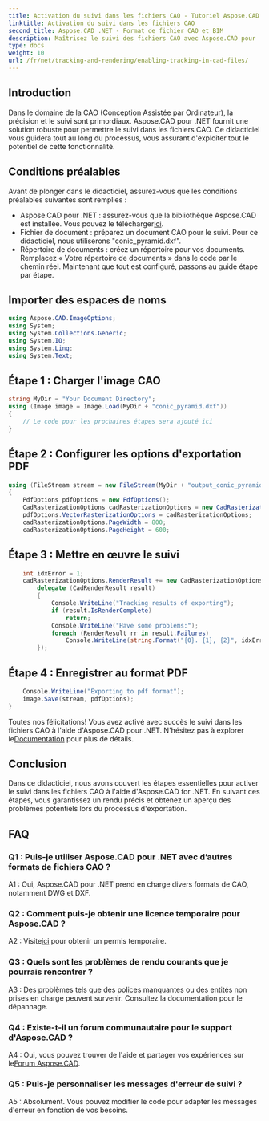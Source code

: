 ```yaml
---
title: Activation du suivi dans les fichiers CAO - Tutoriel Aspose.CAD
linktitle: Activation du suivi dans les fichiers CAO
second_title: Aspose.CAD .NET - Format de fichier CAO et BIM
description: Maîtrisez le suivi des fichiers CAO avec Aspose.CAD pour .NET. Suivez notre guide étape par étape pour un rendu précis et un suivi des erreurs. Télécharger maintenant!
type: docs
weight: 10
url: /fr/net/tracking-and-rendering/enabling-tracking-in-cad-files/
---
```

## Introduction

Dans le domaine de la CAO (Conception Assistée par Ordinateur), la précision et le suivi sont primordiaux. Aspose.CAD pour .NET fournit une solution robuste pour permettre le suivi dans les fichiers CAO. Ce didacticiel vous guidera tout au long du processus, vous assurant d'exploiter tout le potentiel de cette fonctionnalité.

## Conditions préalables

Avant de plonger dans le didacticiel, assurez-vous que les conditions préalables suivantes sont remplies :
-  Aspose.CAD pour .NET : assurez-vous que la bibliothèque Aspose.CAD est installée. Vous pouvez le télécharger[ici](https://releases.aspose.com/cad/net/).
- Fichier de document : préparez un document CAO pour le suivi. Pour ce didacticiel, nous utiliserons "conic_pyramid.dxf".
- Répertoire de documents : créez un répertoire pour vos documents. Remplacez « Votre répertoire de documents » dans le code par le chemin réel.
Maintenant que tout est configuré, passons au guide étape par étape.

## Importer des espaces de noms

```csharp
using Aspose.CAD.ImageOptions;
using System;
using System.Collections.Generic;
using System.IO;
using System.Linq;
using System.Text;
```

## Étape 1 : Charger l'image CAO

```csharp
string MyDir = "Your Document Directory";
using (Image image = Image.Load(MyDir + "conic_pyramid.dxf"))
{
    // Le code pour les prochaines étapes sera ajouté ici
}
```

## Étape 2 : Configurer les options d'exportation PDF

```csharp
using (FileStream stream = new FileStream(MyDir + "output_conic_pyramid.pdf", FileMode.Create))
{
    PdfOptions pdfOptions = new PdfOptions();
    CadRasterizationOptions cadRasterizationOptions = new CadRasterizationOptions();
    pdfOptions.VectorRasterizationOptions = cadRasterizationOptions;
    cadRasterizationOptions.PageWidth = 800;
    cadRasterizationOptions.PageHeight = 600;
```

## Étape 3 : Mettre en œuvre le suivi

```csharp
    int idxError = 1;
    cadRasterizationOptions.RenderResult += new CadRasterizationOptions.CadRenderHandler(
        delegate (CadRenderResult result)
        {
            Console.WriteLine("Tracking results of exporting");
            if (result.IsRenderComplete)
                return;
            Console.WriteLine("Have some problems:");
            foreach (RenderResult rr in result.Failures)
                Console.WriteLine(string.Format("{0}. {1}, {2}", idxError++, rr.RenderCode.ToString(), rr.Message));
        });
```

## Étape 4 : Enregistrer au format PDF

```csharp
    Console.WriteLine("Exporting to pdf format");
    image.Save(stream, pdfOptions);
}
```

Toutes nos félicitations! Vous avez activé avec succès le suivi dans les fichiers CAO à l'aide d'Aspose.CAD pour .NET. N'hésitez pas à explorer le[Documentation](https://reference.aspose.com/cad/net/) pour plus de détails.

## Conclusion

Dans ce didacticiel, nous avons couvert les étapes essentielles pour activer le suivi dans les fichiers CAO à l'aide d'Aspose.CAD for .NET. En suivant ces étapes, vous garantissez un rendu précis et obtenez un aperçu des problèmes potentiels lors du processus d'exportation.

## FAQ

### Q1 : Puis-je utiliser Aspose.CAD pour .NET avec d’autres formats de fichiers CAO ?

A1 : Oui, Aspose.CAD pour .NET prend en charge divers formats de CAO, notamment DWG et DXF.

### Q2 : Comment puis-je obtenir une licence temporaire pour Aspose.CAD ?

 A2 : Visite[ici](https://purchase.aspose.com/temporary-license/) pour obtenir un permis temporaire.

### Q3 : Quels sont les problèmes de rendu courants que je pourrais rencontrer ?

A3 : Des problèmes tels que des polices manquantes ou des entités non prises en charge peuvent survenir. Consultez la documentation pour le dépannage.

### Q4 : Existe-t-il un forum communautaire pour le support d'Aspose.CAD ?

 A4 : Oui, vous pouvez trouver de l'aide et partager vos expériences sur le[Forum Aspose.CAD](https://forum.aspose.com/c/cad/19).

### Q5 : Puis-je personnaliser les messages d'erreur de suivi ?

A5 : Absolument. Vous pouvez modifier le code pour adapter les messages d'erreur en fonction de vos besoins.